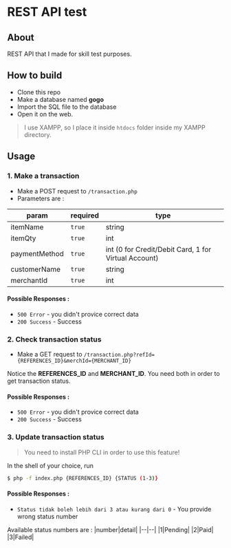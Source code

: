 # REST API test
## About
REST API that I made for skill test purposes.

## How to build
- Clone this repo
- Make a database named **gogo**
- Import the SQL file to the database
- Open it on the web.

> I use XAMPP, so I place it inside `htdocs` folder inside my XAMPP directory.

## Usage

### 1. Make a transaction
- Make a POST request to `/transaction.php`
- Parameters are :

|param|required|type|
|--|--|--|
|itemName|`true`|string|
|itemQty|`true`|int|
|paymentMethod|`true`|int (0 for Credit/Debit Card, 1 for Virtual Account)|
|customerName|`true`|string|
|merchantId|`true`|int|

#### Possible Responses :
- `500 Error` - you didn't provice correct data
- `200 Success` - Success

### 2. Check transaction status
- Make a GET request to `/transaction.php?refId={REFERENCES_ID}&merchId={MERCHANT_ID}`

Notice the **REFERENCES_ID** and **MERCHANT_ID**. You need both in order to get transaction status.

#### Possible Responses :
- `500 Error` - you didn't provice correct data
- `200 Success` - Success

### 3. Update transaction status
> You need to install PHP CLI in order to use this feature!

In the shell of your choice, run
```sh
$ php -f index.php {REFERENCES_ID} {STATUS (1-3)}
```

#### Possible Responses :
- `Status tidak boleh lebih dari 3 atau kurang dari 0` - You provide wrong status number

Available status numbers are :
|number|detail|
|--|--|
|1|Pending|
|2|Paid|
|3|Failed|